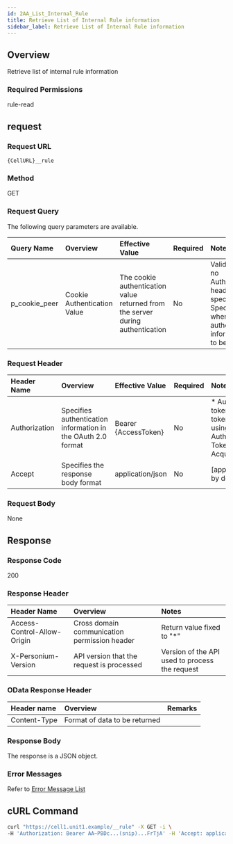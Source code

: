 ```yaml
---
id: 2AA_List_Internal_Rule
title: Retrieve List of Internal Rule information
sidebar_label: Retrieve List of Internal Rule information
---
```


## Overview
Retrieve list of internal rule information

### Required Permissions
rule-read

## request
### Request URL
```
{CellURL}__rule
```
### Method
GET

### Request Query
The following query parameters are available.

|Query Name|Overview|Effective Value|Required|Notes|
|:--|:--|:--|:--|:--|
|p_cookie_peer|Cookie Authentication Value|The cookie authentication value returned from the server during authentication|No|Valid only if no Authorization header specified<br>Specify this when cookie authentication information is to be used|

### Request Header
|Header Name|Overview|Effective Value|Required|Notes|
|:--|:--|:--|:--|:--|
|Authorization|Specifies authentication information in the OAuth 2.0 format|Bearer {AccessToken}|No|* Authentication tokens are the tokens acquired using the Authentication Token Acquisition API|
|Accept|Specifies the response body format|application/json|No|[application/json] by default|


### Request Body
None

## Response
### Response Code
200

### Response Header
|Header Name|Overview|Notes|
|:--|:--|:--|
|Access-Control-Allow-Origin|Cross domain communication permission header|Return value fixed to "*"|
|X-Personium-Version|API version that the request is processed|Version of the API used to process the request|

### OData Response Header
|Header name|Overview|Remarks|
|:--|:--|:--|
|Content-Type|Format of data to be returned||

### Response Body
The response is a JSON object.

### Error Messages
Refer to [Error Message List](004_Error_Messages.md)

## cURL Command

```sh
curl "https://cell1.unit1.example/__rule" -X GET -i \
-H 'Authorization: Bearer AA~PBDc...(snip)...FrTjA' -H 'Accept: application/json'
```
